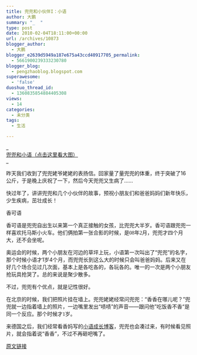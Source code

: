 ```yaml
---
title: 兜兜和小伙伴I：小语
author: 大鹏
summary: "_  "
type: post
date: 2010-02-04T18:11:00+00:00
url: /archives/10873
blogger_author:
  - 大鹏
blogger_e2639d5949a187e675a43ccd40917705_permalink:
  - 5661900239333230780
blogger_blog:
  - pengzhaoblog.blogspot.com
superawesome:
  - 'false'
duoshuo_thread_id:
  - 1360835854884405308
views:
  - 14
categories:
  - 未分类
tags:
  - 生活

---
```

_  
[兜兜和小语（点击这里看大图）][1]  
<span></span>_<span><a href="https://gsqqvq.bay.livefilestore.com/y1mNHdsT03QiHFCF-50PGRKQ3ZHVNgGB8J2Evh_Que2Xn4UtvGO5O6A3sLZpNGSP4Z2C2FX-q7SbodLgwK98VRA95T-u3fSfE6LPHb1FxWSpEagAoo3K0iCWcP7z7L9aDlVq47_dXwkACqRR2yrvdOYTw/%E5%85%9C%E5%85%9C%E5%92%8C%E5%B0%8F%E8%AF%AD.jpg" rel="WLPP;url=https://gsqqvq.bay.livefilestore.com/y1mNHdsT03QiHFCF-50PGRKQ3ZHVNgGB8J2Evh_Que2Xn4UtvGO5O6A3sLZpNGSP4Z2C2FX-q7SbodLgwK98VRA95T-u3fSfE6LPHb1FxWSpEagAoo3K0iCWcP7z7L9aDlVq47_dXwkACqRR2yrvdOYTw/%E5%85%9C%E5%85%9C%E5%92%8C%E5%B0%8F%E8%AF%AD.jpg"><img src="https://gsqqvq.bay.livefilestore.com/y1mNHdsT03QiHFCF-50PGRKQ3ZHVNgGB8J2Evh_Que2Xn4UtvGO5O6A3sLZpNGSP4Z2C2FX-q7SbodLgwK98VRA95T-u3fSfE6LPHb1FxWSpEagAoo3K0iCWcP7z7L9aDlVq47_dXwkACqRR2yrvdOYTw/%E5%85%9C%E5%85%9C%E5%92%8C%E5%B0%8F%E8%AF%AD.jpg" alt="" /></a></span>

昨天我们收到了兜兜姥爷姥姥的表扬信。回家量了量兜兜的体重，终于突破了16公斤，于是晚上庆祝了一下，然后今天兜兜又生病了……

快过年了，讲讲兜兜和几个小伙伴的故事，预祝小朋友们和爸爸妈妈们新年快乐，少生疾病，茁壮成长！



香可语



香可语是兜兜自出生以来第一个真正接触的女孩，比兜兜大半岁。香可语跟兜兜一样喜欢托马斯小火车。他们俩拍第一张合影的时候，是<font face="Times New Roman, serif"><font face="WenQuanYi Zen Hei">08</font></font>年<font face="Times New Roman, serif"><font face="WenQuanYi Zen Hei">2</font></font>月，兜兜才四个月大，还不会坐呢。



奥运会的时候，两个小朋友在河边的草坪上玩，小语第一次叫出了“兜兜”的名字，那个时候小语才1岁4个月，而兜兜长到这么大的时候只会叫爸爸妈妈。后来又在好几个场合见过几次面，基本上是各吃各的，各玩各的。唯一的一次是两个小朋友抢玩具抢哭了。总的来说是聚少散多。



不过，兜兜有个优点，就是记性很好。



在北京的时候，我们把照片挂在墙上。兜兜姥姥经常问兜兜：“香香在哪儿呢？”兜兜就一边指着墙上的照片，一边嘴里发出“啧啧”的声音——跟问他”吃饭香不香“是同一个反应。那个时候才<font face="Times New Roman, serif"><font face="WenQuanYi Zen Hei">1</font></font>岁。



来德国之后，我们经常看香妈写的[小语成长博客][2]，兜兜也会凑过来，有时候看见照片，就会指着说“香香”，不过不再砸吧嘴了。

 [1]: https://vloeya.bay.livefilestore.com/y1p11ZAhfbDy4-olAvN1HRD8v_jz4jtshRInuui1nOmYvmv47hrd7q377x6NJjGn9XtXvl_crwCvOoW1xOezYsNEK_3WUvnGoEM/%E5%85%9C%E5%85%9C%E5%92%8C%E5%B0%8F%E8%AF%AD.jpg
 [2]: http://blog.sina.com.cn/lovexiangkeyu/

[原文链接](http://dapengde.com/archives/10873)

